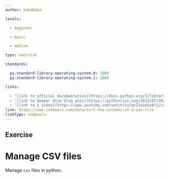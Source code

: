```yaml
---
author: SebaRaba

levels:

  - beginner

  - basic

  - medium

type: exercise

standards:

  py.standard-library-operating-system.0: 2000
  py.standard-library-operating-system.1: 2000

links:

  - '[link to official documentation](https://docs.python.org/3/library/index.html){website}'
  - '[link to deeper dive blog post](https://pythontips.com/2013/07/30/20-python-libraries-you-cant-live-without/){website}'
  - '[link to a video](https://www.youtube.com/watch?v=CqvZ3vGoGs0){video}'
link: https://www.codewars.com/kata/sort-the-columns-of-a-csv-file
linkType: codewars
---
```

## Exercise
# Manage CSV files

Manage `csv` files in python.